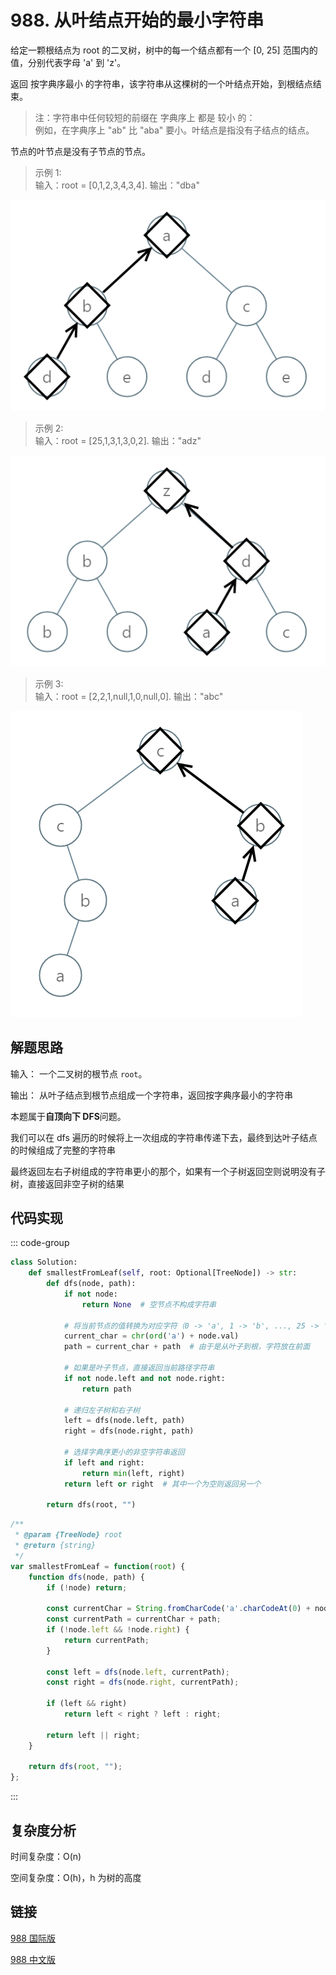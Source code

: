 # 988. 从叶结点开始的最小字符串 <Badge type="warning" text="Medium" />

给定一颗根结点为 root 的二叉树，树中的每一个结点都有一个 [0, 25] 范围内的值，分别代表字母 'a' 到 'z'。

返回 按字典序最小 的字符串，该字符串从这棵树的一个叶结点开始，到根结点结束。

> 注：字符串中任何较短的前缀在 字典序上 都是 较小 的：  
例如，在字典序上 "ab" 比 "aba" 要小。叶结点是指没有子结点的结点。 

节点的叶节点是没有子节点的节点。

>示例 1:  
输入：root = [0,1,2,3,4,3,4]. 
输出："dba"

![988-1](./assets/988-1.png)

>示例 2:  
输入：root = [25,1,3,1,3,0,2]. 
输出："adz"

![988-2](./assets/988-2.png)

>示例 3:  
输入：root = [2,2,1,null,1,0,null,0]. 
输出："abc"

![988-3](./assets/988-3.png)

## 解题思路

输入： 一个二叉树的根节点 `root`。

输出： 从叶子结点到根节点组成一个字符串，返回按字典序最小的字符串

本题属于**自顶向下 DFS**问题。

我们可以在 dfs 遍历的时候将上一次组成的字符串传递下去，最终到达叶子结点的时候组成了完整的字符串

最终返回左右子树组成的字符串更小的那个，如果有一个子树返回空则说明没有子树，直接返回非空子树的结果

## 代码实现

::: code-group

```python
class Solution:
    def smallestFromLeaf(self, root: Optional[TreeNode]) -> str:
        def dfs(node, path):
            if not node:
                return None  # 空节点不构成字符串

            # 将当前节点的值转换为对应字符（0 -> 'a', 1 -> 'b', ..., 25 -> 'z'）
            current_char = chr(ord('a') + node.val)
            path = current_char + path  # 由于是从叶子到根，字符放在前面

            # 如果是叶子节点，直接返回当前路径字符串
            if not node.left and not node.right:
                return path

            # 递归左子树和右子树
            left = dfs(node.left, path)
            right = dfs(node.right, path)

            # 选择字典序更小的非空字符串返回
            if left and right:
                return min(left, right)
            return left or right  # 其中一个为空则返回另一个
        
        return dfs(root, "")
```

```javascript
/**
 * @param {TreeNode} root
 * @return {string}
 */
var smallestFromLeaf = function(root) {
    function dfs(node, path) {
        if (!node) return;

        const currentChar = String.fromCharCode('a'.charCodeAt(0) + node.val);
        const currentPath = currentChar + path;
        if (!node.left && !node.right) {
            return currentPath;
        }

        const left = dfs(node.left, currentPath);
        const right = dfs(node.right, currentPath);

        if (left && right)
            return left < right ? left : right;
        
        return left || right;
    }

    return dfs(root, "");
};
```

:::

## 复杂度分析

时间复杂度：O(n)

空间复杂度：O(h)，h 为树的高度

## 链接

[988 国际版](https://leetcode.com/problems/smallest-string-starting-from-leaf/description/)

[988 中文版](https://leetcode.cn/problems/smallest-string-starting-from-leaf/description/)
